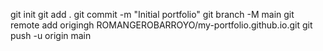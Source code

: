 git init
git add .
git commit -m "Initial portfolio"
git branch -M main
git remote add origingh  ROMANGEROBARROYO/my-portfolio.github.io.git
git push -u origin main
